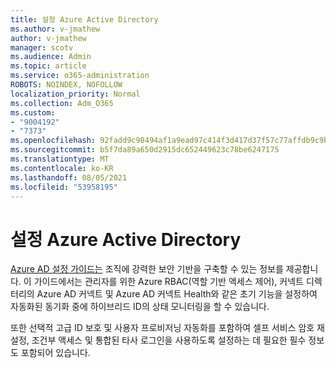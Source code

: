 ```yaml
---
title: 설정 Azure Active Directory
ms.author: v-jmathew
author: v-jmathew
manager: scotv
ms.audience: Admin
ms.topic: article
ms.service: o365-administration
ROBOTS: NOINDEX, NOFOLLOW
localization_priority: Normal
ms.collection: Adm_O365
ms.custom:
- "9004192"
- "7373"
ms.openlocfilehash: 92fadd9c98494af1a9ead97c414f3d417d37f57c77affdb9c9b3568dff4b889d
ms.sourcegitcommit: b5f7da89a650d2915dc652449623c78be6247175
ms.translationtype: MT
ms.contentlocale: ko-KR
ms.lasthandoff: 08/05/2021
ms.locfileid: "53958195"
---
```

# <a name="set-up-azure-active-directory"></a>설정 Azure Active Directory

[Azure AD 설정 가이드는](https://go.microsoft.com/fwlink/?linkid=2134390) 조직에 강력한 보안 기반을 구축할 수 있는 정보를 제공합니다. 이 가이드에서는 관리자를 위한 Azure RBAC(역할 기반 액세스 제어), 커넥트 디렉터리의 Azure AD 커넥트 및 Azure AD 커넥트 Health와 같은 초기 기능을 설정하여 자동화된 동기화 중에 하이브리드 ID의 상태 모니터링을 할 수 있습니다.

또한 선택적 고급 ID 보호 및 사용자 프로비저닝 자동화를 포함하여 셀프 서비스 암호 재설정, 조건부 액세스 및 통합된 타사 로그인을 사용하도록 설정하는 데 필요한 필수 정보도 포함되어 있습니다.
